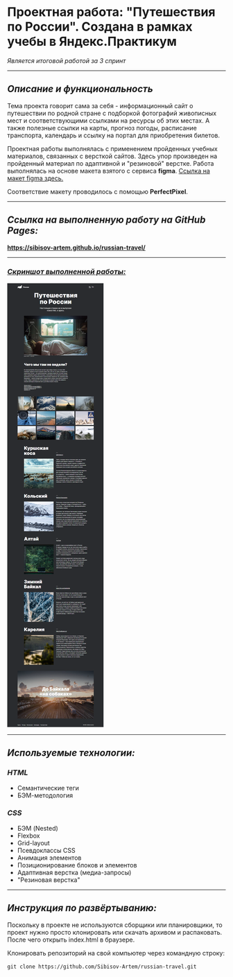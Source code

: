 # **Проектная работа: "Путешествия по России". Создана в рамках учебы в Яндекс.Практикум**
*Является итоговой работой за 3 спринт*

---
## ***Описание и функциональность***

Тема проекта говорит сама за себя - информационный сайт о путешествии по родной стране с подборкой фотографий живописных мест и соответствующими ссылками на ресурсы об этих местах. А также полезные ссылки на карты, прогноз погоды, расписание транспорта, календарь и ссылку на портал для приобретения билетов.

Проектная работы выполнялась с применением пройденных учебных материалов, связанных с версткой сайтов. Здесь упор произведен на пройденный материал по адаптивной и "резиновой" верстке.
Работа выполнялась на основе макета взятого с сервиса **figma**. 
[Ссылка на макет figma здесь.](https://www.figma.com/file/5S2WSbEFL6awjVWJ0NWL8Q/Sprint-3_-Russia-_-desktop-mobile?node-id=28503%3A0)

Соответствие макету проводилось с помощью **PerfectPixel**.

---
## ***Ссылка на выполненную работу на GitHub Pages:***
**https://sibisov-artem.github.io/russian-travel/**

---
### <ins>*Скриншот выполненной работы:*<ins>
![Desktop screenshot](./screenshot/screenshot.png)

---

## ***Используемые технологии:***
### *HTML*
* Семантические теги
* БЭМ-методология
### *СSS*
* БЭМ (Nested)
* Flexbox
* Grid-layout
* Псевдоклассы CSS
* Анимация элементов
* Позиционирование блоков и элементов
* Адаптивная верстка (медиа-запросы)
* "Резиновая верстка"
---
## ***Инструкция по развёртыванию:***
Поскольку в проекте не используются сборщики или планировщики, то проект нужно просто клонировать или скачать архивом и распаковать. После чего открыть index.html в браузере.

Клонировать репозиторий на свой компьютер через командную строку:
```
git clone https://github.com/Sibisov-Artem/russian-travel.git
```

<!-- 
- Инструкция по развёртыванию и системные требования (версия языка, нужные для работы расширения). Это важно, чтобы запустить код и проверить, что он действительно работает.
- Планы по доработке проекта, если они есть. Не общее «провести рефакторинг», а «исправить X с помощью Y, чтобы получить Z». Чем конкретнее — тем лучше.
- Можно добавить обширную документацию проекта, настройку CI для его запуска, список людей, которые над ним трудились. Но это касается крупных проектов и не нужно для первых учебных примеров кода. 
-->
